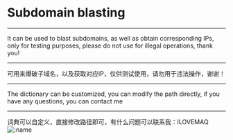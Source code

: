 
# Subdomain blasting
<hr/>
 It can be used to blast subdomains, as well as obtain corresponding IPs, only for testing purposes, please do not use for illegal operations, thank you!
 <hr/>
 可用来爆破子域名，以及获取对应IP，仅供测试使用，请勿用于违法操作，谢谢！
 <hr/>
 The dictionary can be customized, you can modify the path directly, if you have any questions, you can contact me
 <hr/>
 词典可以自定义，直接修改路径即可，有什么问题可以联系我：ILOVEMAQ

<img src="https://count.getloli.com/get/@:name" alt=":name" />
